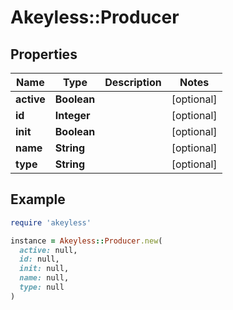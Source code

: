 # Akeyless::Producer

## Properties

| Name | Type | Description | Notes |
| ---- | ---- | ----------- | ----- |
| **active** | **Boolean** |  | [optional] |
| **id** | **Integer** |  | [optional] |
| **init** | **Boolean** |  | [optional] |
| **name** | **String** |  | [optional] |
| **type** | **String** |  | [optional] |

## Example

```ruby
require 'akeyless'

instance = Akeyless::Producer.new(
  active: null,
  id: null,
  init: null,
  name: null,
  type: null
)
```

